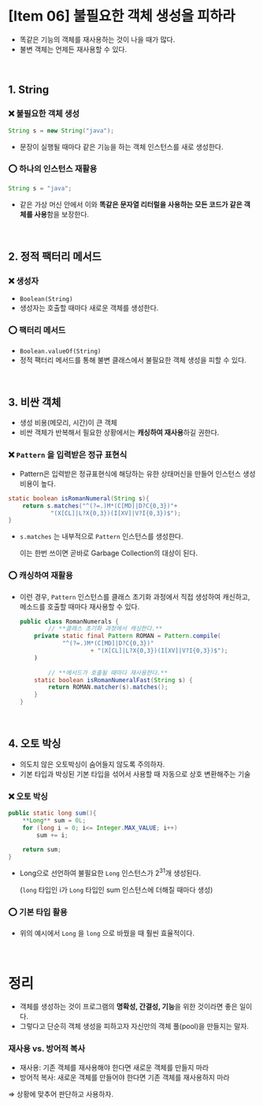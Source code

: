 # [Item 06] 불필요한 객체 생성을 피하라
- 똑같은 기능의 객체를 재사용하는 것이 나을 때가 많다.
- 불변 객체는 언제든 재사용할 수 있다.
</br>

## 1. String

### ❌ 불필요한 객체 생성

```java
String s = new String("java");
```

- 문장이 실행될 때마다 같은 기능을 하는 객체 인스턴스를 새로 생성한다.

### ⭕ 하나의 인스턴스 재활용

```java
String s = "java";
```

- 같은 가상 머신 안에서 이와 **똑같은 문자열 리터럴을 사용하는 모든 코드가 같은 객체를 사용**함을 보장한다.
</br>

## 2. 정적 팩터리 메서드

### ❌ 생성자

- `Boolean(String)`
- 생성자는 호출할 때마다 새로운 객체를 생성한다.

### ⭕ 팩터리 메서드

- `Boolean.valueOf(String)`
- 정적 팩터리 메서드를 통해 불변 클래스에서 불필요한 객체 생성을 피할 수 있다.
</br>

## 3. 비싼 객체

- 생성 비용(메모리, 시간)이 큰 객체
- 비싼 객체가 반복해서 필요한 상황에서는 **캐싱하여 재사용**하길 권한다.

### ❌ `Pattern` 을 입력받은 정규 표현식

- Pattern은 입력받은 정규표현식에 해당하는 유한 상태머신을 만들어 인스턴스 생성비용이 높다.

```java
static boolean isRomanNumeral(String s){
    return s.matches("^(?=.)M*(C[MD]|D?C{0,3})"+
            "(X[CL]|L?X{0,3})(I[XV]|V?I{0,3})$");
}
```

- `s.matches` 는 내부적으로 `Pattern` 인스턴스를 생성한다.
    
    이는 한번 쓰이면 곧바로 Garbage Collection의 대상이 된다.
    

### ⭕ 캐싱하여 재활용

- 이런 경우, `Pattern` 인스턴스를 클래스 초기화 과정에서 직접 생성하여 캐신하고, 메소드를 호출할 때마다 재사용할 수 있다.
    
    ```java
    public class RomanNumerals {
    		// **클래스 초기화 과정에서 캐싱한다.**
        private static final Pattern ROMAN = Pattern.compile(
                "^(?=.)M*(C[MD]|D?C{0,3})"
                        + "(X[CL]|L?X{0,3})(I[XV]|V?I{0,3})$");
        )
        
    		// **메서드가 호출될 때마다 재사용한다.**                
        static boolean isRomanNumeralFast(String s) {
            return ROMAN.matcher(s).matches();
        }
    }
    ```  
</br>

## 4. 오토 박싱

- 의도치 않은 오토박싱이 숨어들지 않도록 주의하자.
- 기본 타입과 박싱된 기본 타입을 섞어서 사용할 때 자동으로 상호 변환해주는 기술

### ❌ 오토 박싱

```java
public static long sum(){
    **Long** sum = 0L;
    for (long i = 0; i<= Integer.MAX_VALUE; i++)
        sum += i;

    return sum;
}
```

- Long으로 선언하여 불필요한 `Long` 인스턴스가 $2^{31}$개 생성된다.
    
    (`long` 타입인 i가 `Long` 타입인 sum 인스턴스에 더해질 때마다 생성)
    

### ⭕ 기본 타입 활용

- 위의 예시에서 `Long` 을 `long` 으로 바꿨을 때 훨씬 효율적이다.
</br>

# 정리

- 객체를 생성하는 것이 프로그램의 **명확성, 간결성, 기능**을 위한 것이라면 좋은 일이다.
- 그렇다고 단순히 객체 생성을 피하고자 자신만의 객체 풀(pool)을 만들지는 말자.

### 재사용 vs. 방어적 복사

- 재사용: 기존 객체를 재사용해야 한다면 새로운 객체를 만들지 마라
- 방어적 복사: 새로운 객체를 만들어야 한다면 기존 객체를 재사용하지 마라

⇒ 상황에 맞추어 판단하고 사용하자.
